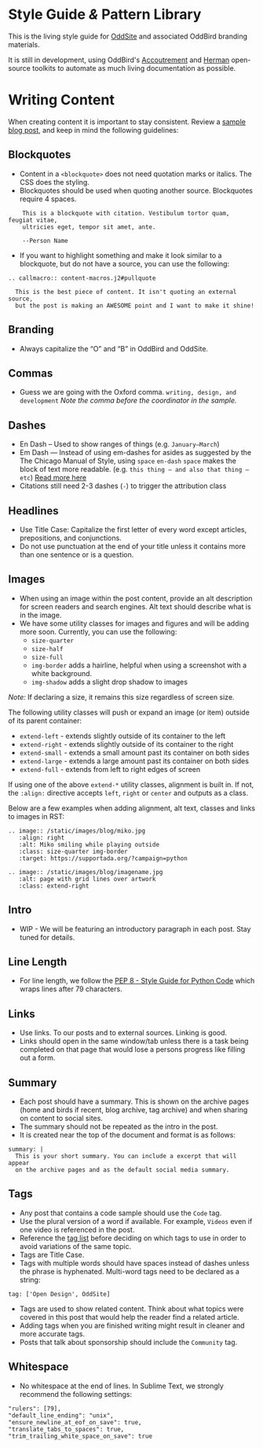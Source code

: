 Style Guide *&* Pattern Library
===============================

This is the living style guide for
[OddSite](/)
and associated OddBird branding materials.

It is still in development,
using OddBird's
[Accoutrement](/accoutrement/) and
[Herman](https://github.com/oddbird/sassdoc-theme-herman/)
open-source toolkits
to automate as much living documentation as possible.

Writing Content
===============

When creating content it is important to stay consistent. Review a
[sample blog post](/docs/sample), and keep in mind the following guidelines:


Blockquotes
-----------

- Content in a ``<blockquote>`` does not need quotation marks or italics.
The CSS does the styling.
- Blockquotes should be used when quoting another source. Blockquotes require 4
spaces.

```nohighlight
    This is a blockquote with citation. Vestibulum tortor quam, feugiat vitae,
    ultricies eget, tempor sit amet, ante.

    --Person Name
```

- If you want to highlight something and make it look similar to a
blockquote, but do not have a source, you can use the following:

```nohighlight
.. callmacro:: content-macros.j2#pullquote

  This is the best piece of content. It isn't quoting an external source,
  but the post is making an AWESOME point and I want to make it shine!
```

Branding
--------

- Always capitalize the “O” and “B” in OddBird and OddSite.


Commas
------

- Guess we are going with the Oxford comma.
  ``writing, design, and development``
  *Note the comma before the coordinator in the sample.*


Dashes
------
- En Dash – Used to show ranges of things (e.g. ``January–March``)
- Em Dash — Instead of using em-dashes for asides as suggested by the The
  Chicago Manual of Style, using `space` `en-dash` `space` makes the block of
  text more readable. (e.g. ``this thing – and also that thing – etc``)
  [Read more here](https://www.smashingmagazine.com/2011/08/mind-your-en-and-em-dashes-typographic-etiquette/#the-en-dash-and-the-em-dash)
- Citations still need 2-3 dashes (`-`) to trigger the attribution class


Headlines
---------

- Use Title Case: Capitalize the first letter of every word except articles,
prepositions, and conjunctions.
- Do not use punctuation at the end of your title unless it contains more than
one sentence or is a question.


Images
------

- When using an image within the post content, provide an alt description
for screen readers and search engines. Alt text should describe what is in
the image.
- We have some utility classes for images and figures and will be adding more
soon. Currently, you can use the following:
  - ``size-quarter``
  - ``size-half``
  - ``size-full``
  - ``img-border`` adds a hairline, helpful when using a screenshot with a
  white background.
  - ``img-shadow`` adds a slight drop shadow to images

*Note:* If declaring a size, it remains this size regardless of screen size.

The following utility classes will push or expand an image (or item)
outside of its parent container:
  - ``extend-left`` - extends slightly outside of its container to the left
  - ``extend-right`` - extends slightly outside of its container to the right
  - ``extend-small`` - extends a small amount past its container on both sides
  - ``extend-large`` - extends a large amount past its container on both sides
  - ``extend-full`` - extends from left to right edges of screen

If using one of the above ``extend-*`` utility classes, alignment is built in.
If not, the ``:align:`` directive accepts ``left``, ``right`` or ``center``
and outputs as a class.

Below are a few examples when adding alignment, alt text, classes and links to
images in RST:

```nohighlight
.. image:: /static/images/blog/miko.jpg
   :align: right
   :alt: Miko smiling while playing outside
   :class: size-quarter img-border
   :target: https://supportada.org/?campaign=python

.. image:: /static/images/blog/imagename.jpg
   :alt: page with grid lines over artwork
   :class: extend-right
```

Intro
-----

- WIP - We will be featuring an introductory paragraph in each post.
Stay tuned for details.


Line Length
-----------
- For line length, we follow the
  [PEP 8 - Style Guide for Python Code](https://www.python.org/dev/peps/pep-0008/#maximum-line-length)
  which wraps lines after 79 characters.


Links
-----

- Use links. To our posts and to external sources. Linking is good.
- Links should open in the same window/tab unless there is a task being
completed on that page that would lose a persons progress like
filling out a form.


Summary
-------

- Each post should have a summary. This is shown on the archive pages
(home and birds if recent, blog archive, tag archive) and when sharing
on content to social sites.
- The summary should not be repeated as the intro in the post.
- It is created near the top of the document and format is as follows:

```nohighlight
summary: |
  This is your short summary. You can include a excerpt that will appear
  on the archive pages and as the default social media summary.
```


Tags
----

- Any post that contains a code sample should use the ``Code`` tag.
- Use the plural version of a word if available.
For example, ``Videos`` even if one video is referenced in the post.
- Reference the [tag list](/tags/) before deciding on which
tags to use in order to avoid variations of the same topic.
- Tags are Title Case.
- Tags with multiple words should have spaces instead of dashes unless the
phrase is hyphenated. Multi-word tags need to be declared as a string:

```nohighlight
tag: ['Open Design', OddSite]
```

- Tags are used to show related content. Think about what topics
were covered in this post that would help the reader find a related article.
- Adding tags when you are finished writing might result in cleaner and more
accurate tags.
- Posts that talk about sponsorship should include the ``Community`` tag.


Whitespace
----------

- No whitespace at the end of lines. In Sublime Text, we strongly recommend the
  following settings:

```nohighlight
"rulers": [79],
"default_line_ending": "unix",
"ensure_newline_at_eof_on_save": true,
"translate_tabs_to_spaces": true,
"trim_trailing_white_space_on_save": true
```
